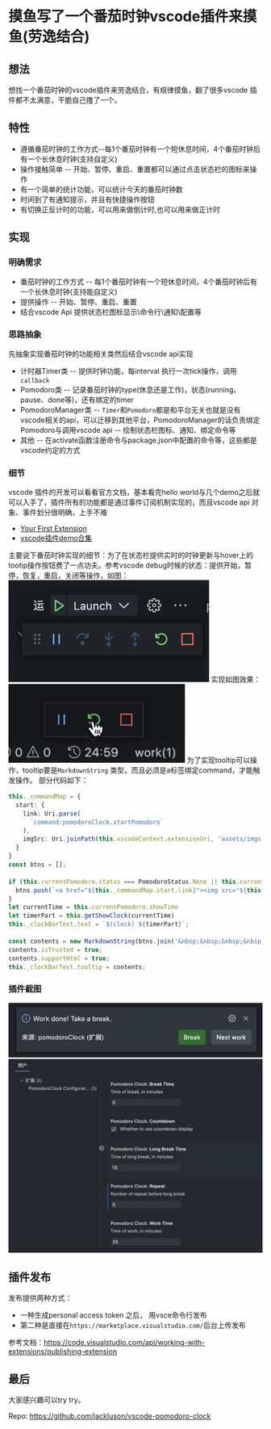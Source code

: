 # 摸鱼写了一个番茄时钟vscode插件来摸鱼(劳逸结合)

## 想法
想找一个番茄时钟的vscode插件来劳逸结合，有规律摸鱼，翻了很多vscode 插件都不太满意，干脆自己撸了一个。

## 特性

- 遵循番茄时钟的工作方式--每1个番茄时钟有一个短休息时间，4个番茄时钟后有一个长休息时钟(支持自定义)
- 操作接触简单 -- 开始、暂停、重启、重置都可以通过点击状态栏的图标来操作
- 有一个简单的统计功能，可以统计今天的番茄时钟数
- 时间到了有通知提示，并且有快捷操作按钮
- 有切换正反计时的功能，可以用来做倒计时,也可以用来做正计时

## 实现

### 明确需求

- 番茄时钟的工作方式 -- 每1个番茄时钟有一个短休息时间，4个番茄时钟后有一个长休息时钟(支持能自定义)
- 提供操作 -- 开始、暂停、重启、重置
- 结合vscode Api 提供状态栏图标显示\命令行\通知\配置等

### 思路抽象
先抽象实现番茄时钟的功能相关类然后结合vscode api实现

- 计时器Timer类 -- 提供时钟功能，每interval 执行一次tick操作，调用`callback`
- Pomodoro类 -- 记录番茄时钟的type(休息还是工作)，状态(running、pause、done等)，还有绑定的timer
- PomodoroManager类 -- `Timer`和`Pomodoro`都是和平台无关也就是没有vscode相关的api，可以迁移到其他平台，PomodoroManager的话负责绑定Pomodoro与调用vscode api -- 绘制状态栏图标、通知、绑定命令等
- 其他 -- 在activate函数注册命令与package.json中配置的命令等，这些都是vscode约定的方式

### 细节
vscode 插件的开发可以看看官方文档，基本看完hello world与几个demo之后就可以入手了，插件所有的功能都是通过事件订阅机制实现的，而且vscode api 对象、事件划分很明确，上手不难

- [Your First Extension](https://code.visualstudio.com/api/get-started/your-first-extension)
- [vscode插件demo合集](https://github.com/microsoft/vscode-extension-samples)

主要说下番茄时钟实现的细节：为了在状态栏提供实时的时钟更新与hover上的tootip操作按钮费了一点功夫。参考vscode debug时候的状态：提供开始，暂停，恢复，重启，关闭等操作，如图：
![debug.png](../screenshots/debug.png)
实现如图效果：
![demo.png](../screenshots/demo1.png)
为了实现tooltip可以操作，tooltip要是`MarkdownString` 类型，而且必须是a标签绑定command，才能触发操作。
部分代码如下：
```ts
this._commandMap = {
  start: {
    link: Uri.parse(
      `command:pomodoroClock.startPomodoro`
    ),
    imgSrc: Uri.joinPath(this.vscodeContext.extensionUri, 'assets/imgs', 'start.svg')
  }
}
const btns = [];

if (this.currentPomodoro.status === PomodoroStatus.None || this.currentPomodoro.status === PomodoroStatus.Done) {
  btns.push(`<a href="${this._commandMap.start.link}"><img src="${this._commandMap.start.imgSrc}" /></a>`);
}
let currentTime = this.currentPomodoro.showTime
let timerPart = this.getShowClock(currentTime)
this._clockBarText.text = `$(clock) ${timerPart}`;

const contents = new MarkdownString(btns.join('&nbsp;&nbsp;&nbsp;&nbsp;&nbsp;'), true);
contents.isTrusted = true;
contents.supportHtml = true;
this._clockBarText.tooltip = contents;
```

### 插件截图
![demo.png](../screenshots/time-up.jpg)
![demo.png](../screenshots/vscode-config.jpg)

## 插件发布

发布提供两种方式：
- 一种生成personal access token 之后， 用vsce命令行发布
- 第二种是直接在`https://marketplace.visualstudio.com/`后台上传发布

参考文档：https://code.visualstudio.com/api/working-with-extensions/publishing-extension
## 最后
大家感兴趣可以try try。

Repo: https://github.com/jackluson/vscode-pomodoro-clock
